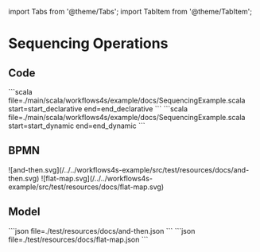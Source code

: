 import Tabs from '@theme/Tabs';
import TabItem from '@theme/TabItem';

# Sequencing Operations

## Code
<Tabs groupId="flavour" queryString>
  <TabItem value="declarative" label="Declarative" default>
    ```scala file=./main/scala/workflows4s/example/docs/SequencingExample.scala start=start_declarative end=end_declarative
    ```
  </TabItem>
  <TabItem value="dynamic" label="Dynamic">    
    ```scala file=./main/scala/workflows4s/example/docs/SequencingExample.scala start=start_dynamic end=end_dynamic
    ```
  </TabItem>
</Tabs>

## BPMN

<Tabs groupId="flavour" queryString>
  <TabItem value="declarative" label="Declarative" default>
    ![and-then.svg](/../../workflows4s-example/src/test/resources/docs/and-then.svg)
  </TabItem>
  <TabItem value="dynamic" label="Dynamic">
    ![flat-map.svg](/../../workflows4s-example/src/test/resources/docs/flat-map.svg)
  </TabItem>
</Tabs>

## Model

<Tabs groupId="flavour" queryString>
  <TabItem value="declarative" label="Declarative" default>
    ```json file=./test/resources/docs/and-then.json
    ```
  </TabItem>
  <TabItem value="dynamic" label="Dynamic">
    ```json file=./test/resources/docs/flat-map.json
    ```
  </TabItem>
</Tabs>
